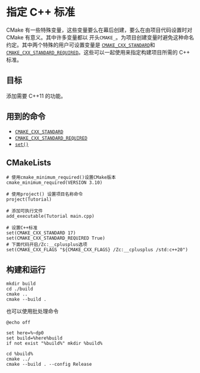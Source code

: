 # 指定 C++ 标准

CMake 有一些特殊变量，这些变量要么在幕后创建，要么在由项目代码设置时对 CMake 有意义。其中许多变量都以 开头`CMAKE_`。为项目创建变量时避免这种命名约定。其中两个特殊的用户可设置变量是 [`CMAKE_CXX_STANDARD`](https://cmake.org/cmake/help/latest/variable/CMAKE_CXX_STANDARD.html#variable:CMAKE_CXX_STANDARD)和[`CMAKE_CXX_STANDARD_REQUIRED`](https://cmake.org/cmake/help/latest/variable/CMAKE_CXX_STANDARD_REQUIRED.html#variable:CMAKE_CXX_STANDARD_REQUIRED)。这些可以一起使用来指定构建项目所需的 C++ 标准。



## 目标

添加需要 C++11 的功能。



## 用到的命令

- [`CMAKE_CXX_STANDARD`](https://cmake.org/cmake/help/latest/variable/CMAKE_CXX_STANDARD.html#variable:CMAKE_CXX_STANDARD)
- [`CMAKE_CXX_STANDARD_REQUIRED`](https://cmake.org/cmake/help/latest/variable/CMAKE_CXX_STANDARD_REQUIRED.html#variable:CMAKE_CXX_STANDARD_REQUIRED)
- [`set()`](https://cmake.org/cmake/help/latest/command/set.html#command:set)



## CMakeLists

~~~
# 使用cmake_minimum_required()设置CMake版本
cmake_minimum_required(VERSION 3.10)

# 使用project() 设置项目名称命令
project(Tutorial)

# 添加可执行文件
add_executable(Tutorial main.cpp)

# 设置C++标准
set(CMAKE_CXX_STANDARD 17)
set(CMAKE_CXX_STANDARD_REQUIRED True)
# 下面代码开启/Zc:__cplusplus选项
set(CMAKE_CXX_FLAGS "${CMAKE_CXX_FLAGS} /Zc:__cplusplus /std:c++20")
~~~



## 构建和运行

~~~
mkdir build
cd ./build
cmake ..
cmake --build .
~~~

也可以使用批处理命令

~~~
@echo off

set here=%~dp0
set build=%here%build
if not exist "%build%" mkdir %build%

cd %build%
cmake ../
cmake --build . --config Release
~~~

